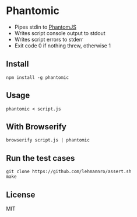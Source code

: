 # Phantomic

- Pipes stdin to [PhantomJS](http://phantomjs.org)
- Writes script console output to stdout
- Writes script errors to stderr
- Exit code 0 if nothing threw, otherwise 1

## Install

```
npm install -g phantomic
```

## Usage

```
phantomic < script.js
```

## With Browserify

```
browserify script.js | phantomic
```

## Run the test cases

```
git clone https://github.com/lehmannro/assert.sh
make
```

## License

MIT
